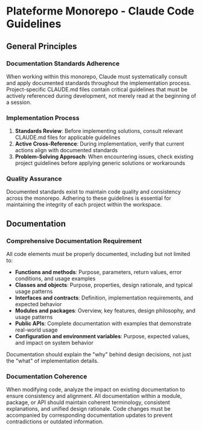 # Plateforme Monorepo - Claude Code Guidelines

## General Principles

### Documentation Standards Adherence

When working within this monorepo, Claude must systematically consult and apply documented standards throughout the implementation process. Project-specific CLAUDE.md files contain critical guidelines that must be actively referenced during development, not merely read at the beginning of a session.

### Implementation Process

1. **Standards Review**: Before implementing solutions, consult relevant CLAUDE.md files for applicable guidelines
2. **Active Cross-Reference**: During implementation, verify that current actions align with documented standards
3. **Problem-Solving Approach**: When encountering issues, check existing project guidelines before applying generic solutions or workarounds

### Quality Assurance

Documented standards exist to maintain code quality and consistency across the monorepo. Adhering to these guidelines is essential for maintaining the integrity of each project within the workspace.

## Documentation

### Comprehensive Documentation Requirement

All code elements must be properly documented, including but not limited to:

- **Functions and methods**: Purpose, parameters, return values, error conditions, and usage examples
- **Classes and objects**: Purpose, properties, design rationale, and typical usage patterns  
- **Interfaces and contracts**: Definition, implementation requirements, and expected behavior
- **Modules and packages**: Overview, key features, design philosophy, and usage patterns
- **Public APIs**: Complete documentation with examples that demonstrate real-world usage
- **Configuration and environment variables**: Purpose, expected values, and impact on system behavior

Documentation should explain the "why" behind design decisions, not just the "what" of implementation details.

### Documentation Coherence

When modifying code, analyze the impact on existing documentation to ensure consistency and alignment. All documentation within a module, package, or API should maintain coherent terminology, consistent explanations, and unified design rationale. Code changes must be accompanied by corresponding documentation updates to prevent contradictions or outdated information.